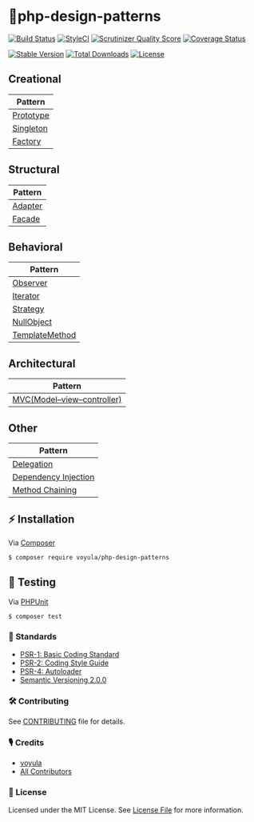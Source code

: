 # 🍉php-design-patterns

[![Build Status][ico-travis]][link-travis]
[![StyleCI][ico-styleci]][link-styleci]
[![Scrutinizer Quality Score][ico-scrutinizer]][link-scrutinizer]
[![Coverage Status][ico-coverage]][link-coverage]

[![Stable Version][ico-version]][link-version]
[![Total Downloads][ico-downloads]][link-downloads]
[![License][ico-license]][link-license]

## Creational
| Pattern
| --- |
| [Prototype](Creational/Prototype)
| [Singleton](Creational/Singleton)
| [Factory](Creational/Factory)

## Structural
| Pattern
| --- |
| [Adapter](Structural/Adapter)
| [Facade](Structural/Facade)

## Behavioral
| Pattern
| --- |
| [Observer](Behavioral/Observer)
| [Iterator](Behavioral/Iterator)
| [Strategy](Behavioral/Strategy)
| [NullObject](Behavioral/NullObject)
| [TemplateMethod](Behavioral/TemplateMethod)

## Architectural
| Pattern
| --- |
| [MVC(Model–view–controller)](Architectural/MVC)

## Other
| Pattern |
| --- |
| [Delegation](Other/Delegation)
| [Dependency Injection](Other/DependencyInjection)
| [Method Chaining](Other/MethodChaining)

## ⚡ Installation

Via [Composer](https://getcomposer.org/)

```bash
$ composer require voyula/php-design-patterns
```

## 🔬 Testing

Via [PHPUnit](https://phpunit.de/)

```bash
$ composer test
```

### 📜 Standards

- [PSR-1: Basic Coding Standard](https://www.php-fig.org/psr/psr-1/)
- [PSR-2: Coding Style Guide](https://www.php-fig.org/psr/psr-2/)
- [PSR-4: Autoloader](https://www.php-fig.org/psr/psr-4/)
- [Semantic Versioning 2.0.0](https://semver.org/)

### 🛠 Contributing

See [CONTRIBUTING](CONTRIBUTING.md) file for details.

### 🎙 Credits

- [voyula](https://github.com/voyula)
- [All Contributors](../../contributors)

### 📌 License

Licensed under the MIT License. See [License File](LICENSE.md) for more information.

[ico-travis]: https://img.shields.io/travis/voyula/php-design-patterns/master.svg?longCache=true&style=flat-square
[ico-styleci]: https://github.styleci.io/repos/150496340/shield?branch=master
[ico-coverage]: https://img.shields.io/scrutinizer/coverage/g/voyula/php-design-patterns.svg?longCache=true&style=flat-square
[ico-scrutinizer]: https://img.shields.io/scrutinizer/g/voyula/php-design-patterns.svg?longCache=true&style=flat-square

[ico-version]: https://img.shields.io/packagist/v/voyula/validate.svg?longCache=true&style=flat-square
[ico-downloads]: https://img.shields.io/packagist/dt/voyula/validate.svg?longCache=true&style=flat-square
[ico-license]: https://img.shields.io/packagist/l/voyula/validate.svg?longCache=true&style=flat-square


[link-travis]: https://travis-ci.org/voyula/php-design-patterns
[link-styleci]: https://github.styleci.io/repos/150496340
[link-coverage]: https://scrutinizer-ci.com/g/voyula/php-design-patterns
[link-scrutinizer]: https://scrutinizer-ci.com/g/voyula/php-design-patterns

[link-version]: https://packagist.org/packages/voyula/validate
[link-downloads]: https://packagist.org/packages/voyula/validate
[link-license]: LICENSE.md
